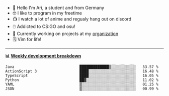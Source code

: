 * 👋 Hello I'm Ari, a student and from Germany
* 🤓 I like to program in my freetime
* 📺 I watch a lot of anime and regualy hang out on discord
* 🖱️ Addicted to CS:GO and osu!
* 👷 Currently working on projects at my [organization](https://github.com/aridevelopment-de)
* 🗒️ Vim for life!

<hr />

**📊 [Weekly development breakdown](https://wakatime.com/@Ari24)**

<!--START_SECTION:waka-->

```text
Java                             █████████████▒░░░░░░░░░░░   53.57 %
ActionScript 3                   ████░░░░░░░░░░░░░░░░░░░░░   16.48 %
TypeScript                       ████░░░░░░░░░░░░░░░░░░░░░   16.05 %
Python                           ██▓░░░░░░░░░░░░░░░░░░░░░░   11.02 %
YAML                             ▒░░░░░░░░░░░░░░░░░░░░░░░░   01.25 %
JSON                             ▒░░░░░░░░░░░░░░░░░░░░░░░░   00.99 %
```

<!--END_SECTION:waka-->
